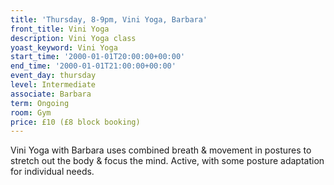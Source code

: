 ```yaml
---
title: 'Thursday, 8-9pm, Vini Yoga, Barbara'
front_title: Vini Yoga
description: Vini Yoga class
yoast_keyword: Vini Yoga
start_time: '2000-01-01T20:00:00+00:00'
end_time: '2000-01-01T21:00:00+00:00'
event_day: thursday
level: Intermediate
associate: Barbara
term: Ongoing
room: Gym
price: £10 (£8 block booking)
---
```


Vini Yoga with Barbara uses combined breath & movement in postures to stretch out the body & focus the mind. Active, with some posture adaptation for individual needs.
